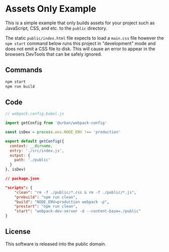 # Assets Only Example

This is a simple example that only builds assets for your project such as JavaScript, CSS, and etc. to the `public` directory.

The static `public/index.html` file expects to load a `main.css` file however the `npm start` command below runs this project in "development" mode and does not emit a CSS file to disk. This will cause an error to appear in the browsers DevTools that can be safely ignored.


## Commands

```sh
npm start
npm run build
```


## Code

```js
// webpack.config.babel.js

import getConfig from '@urban/webpack-config'

const isDev = process.env.NODE_ENV !== 'production'

export default getConfig({
  context: __dirname,
  entry: './src/index.js',
  output: {
    path: './public'
  }
}, isDev)
```

```json
// package.json

"scripts": {
    "clean": "rm -f ./public/*.css & rm -f ./public/*.js",
    "prebuild": "npm run clean",
    "build": "NODE_ENV=production webpack -p",
    "prestart": "npm run clean",
    "start": "webpack-dev-server -d --content-base=./public"
}
```


## License

This software is released into the public domain.
